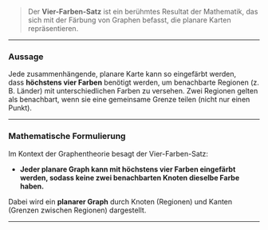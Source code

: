 
>Der **Vier-Farben-Satz** ist ein berühmtes Resultat der Mathematik, das sich mit der Färbung von Graphen befasst, die planare Karten repräsentieren.

---

### **Aussage**

Jede zusammenhängende, planare Karte kann so eingefärbt werden, dass **höchstens vier Farben** benötigt werden, um benachbarte Regionen (z. B. Länder) mit unterschiedlichen Farben zu versehen. Zwei Regionen gelten als benachbart, wenn sie eine gemeinsame Grenze teilen (nicht nur einen Punkt).

---

### **Mathematische Formulierung**

Im Kontext der Graphentheorie besagt der Vier-Farben-Satz:

- **Jeder planare Graph kann mit höchstens vier Farben eingefärbt werden, sodass keine zwei benachbarten Knoten dieselbe Farbe haben.**

Dabei wird ein **planarer Graph** durch Knoten (Regionen) und Kanten (Grenzen zwischen Regionen) dargestellt.

---